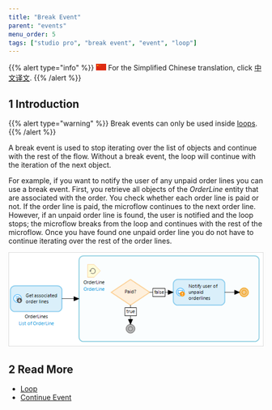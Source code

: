```yaml
---
title: "Break Event"
parent: "events"
menu_order: 5
tags: ["studio pro", "break event", "event", "loop"]
---
```


{{% alert type="info" %}}
<img src="attachments/chinese-translation/china.png" style="display: inline-block; margin: 0" /> For the Simplified Chinese translation, click [中文译文](https://cdn.mendix.tencent-cloud.com/documentation/break-event.pdf).
{{% /alert %}}

## 1 Introduction

{{% alert type="warning" %}}
Break events can only be used inside [loops](loop).
{{% /alert %}}

A break event is used to stop iterating over the list of objects and continue with the rest of the flow. Without a break event, the loop will continue with the iteration of the next object.

For example, if you want to notify the user of any unpaid order lines you can use a break event. First, you retrieve all objects of the *OrderLine* entity that are associated with the order. You check whether each order line is paid or not. If the order line is paid, the microflow continues to the next order line. However, if an unpaid order line is found, the user is notified and the loop stops; the microflow breaks from the loop and continues with the rest of the microflow. Once you have found one unpaid order line you do not have to continue iterating over the rest of the order lines.

![Break Event Example](attachments/events/break-event-example.png)

## 2 Read More

* [Loop](loop)
* [Continue Event](continue-event)